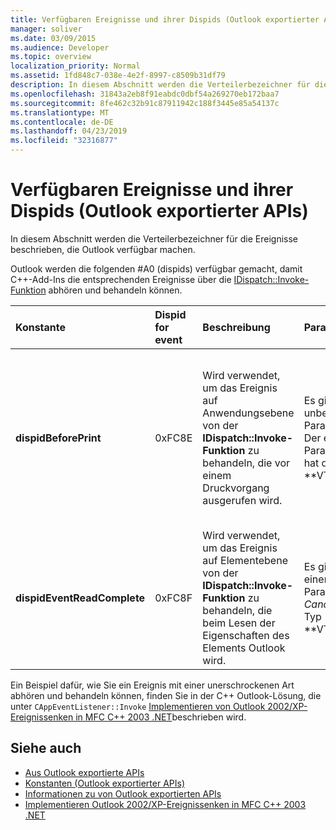 ```yaml
---
title: Verfügbaren Ereignisse und ihrer Dispids (Outlook exportierter APIs)
manager: soliver
ms.date: 03/09/2015
ms.audience: Developer
ms.topic: overview
localization_priority: Normal
ms.assetid: 1fd848c7-038e-4e2f-8997-c8509b31df79
description: In diesem Abschnitt werden die Verteilerbezeichner für die Ereignisse beschrieben, die Outlook verfügbar machen.
ms.openlocfilehash: 31843a2eb8f91eabdc0dbf54a269270eb172baa7
ms.sourcegitcommit: 8fe462c32b91c87911942c188f3445e85a54137c
ms.translationtype: MT
ms.contentlocale: de-DE
ms.lasthandoff: 04/23/2019
ms.locfileid: "32316877"
---
```

# <a name="available-events-and-their-dispids-outlook-exported-apis"></a>Verfügbaren Ereignisse und ihrer Dispids (Outlook exportierter APIs)

In diesem Abschnitt werden die Verteilerbezeichner für die Ereignisse beschrieben, die Outlook verfügbar machen.
  
Outlook werden die folgenden #A0 (dispids) verfügbar gemacht, damit C++-Add-Ins die entsprechenden Ereignisse über die [IDispatch::Invoke-Funktion](https://docs.microsoft.com/previous-versions/windows/desktop/api/oaidl/nf-oaidl-idispatch-invoke) abhören und behandeln können. 
  
|**Konstante**|**Dispid for event**|**Beschreibung**|**Parameter**|**Bemerkungen**|
|:-----|:-----|:-----|:-----|:-----|
|**dispidBeforePrint** <br/> |0xFC8E  <br/> |Wird verwendet, um das Ereignis auf Anwendungsebene von der **IDispatch::Invoke-Funktion** zu behandeln, die vor einem Druckvorgang ausgerufen wird.  <br/> | Es gibt zwei unbenannte Parameter:  <br/>  Der erste Parameter hat den Typ **VT_BOOL|VT_BREF**. Geben **VARIANT_TRUE** in diesem Parameter zurück, um das Ereignis abbricht.  <br/>  Der zweite Parameter wird nicht verwendet und sollte ignoriert werden.  <br/> |Diese Affinheit ist seit Outlook 2010 verfügbar.  <br/> |
|**dispidEventReadComplete** <br/> |0xFC8F  <br/> |Wird verwendet, um das Ereignis auf Elementebene von der **IDispatch::Invoke-Funktion** zu behandeln, die beim Lesen der Eigenschaften des Elements Outlook wird.  <br/> |Es gibt nur einen Parameter  _Cancel_ vom Typ **VT_BOOL|VT_BREF**. Geben **VARIANT_TRUE** in diesem Parameter zurück, um den Lesevorgang abbricht.  <br/> |Diese Affinheit ist seit Outlook 2010 verfügbar.  <br/> Dieses Ereignis entspricht dem Exchange Client Extensions (ECE)-Ereignis **IExchExtMessageEvents::OnReadComplete** und auch dem **ReadComplete-Ereignis,** das dem Objektmodell seit Outlook 2013 hinzugefügt wurde.  <br/> |
   
Ein Beispiel dafür, wie Sie ein Ereignis mit einer unerschrockenen Art abhören und behandeln können, finden Sie in der C++ Outlook-Lösung, die unter `CAppEventListener::Invoke` [Implementieren von Outlook 2002/XP-Ereignissenken in MFC C++ 2003 .NET](https://www.codeproject.com/Articles/4230/Implementing-Outlook-2002-XP-Event-Sinks-in-MFC-C)beschrieben wird.
  
## <a name="see-also"></a>Siehe auch

- [Aus Outlook exportierte APIs](outlook-exported-apis.md)
- [Konstanten (Outlook exportierter APIs)](constants-outlook-exported-apis.md)
- [Informationen zu von Outlook exportierten APIs](about-apis-exported-by-outlook.md)
- [Implementieren Outlook 2002/XP-Ereignissenken in MFC C++ 2003 .NET](https://www.codeproject.com/Articles/4230/Implementing-Outlook-2002-XP-Event-Sinks-in-MFC-C)

